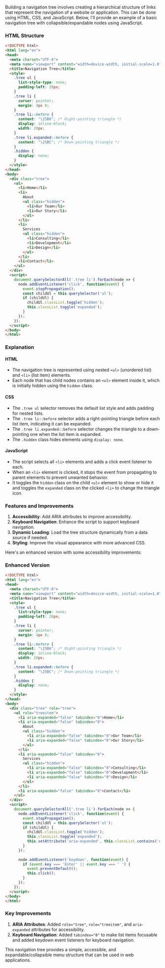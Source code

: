 Building a navigation tree involves creating a hierarchical structure of links that represent the navigation of a website or application. This can be done using HTML, CSS, and JavaScript. Below, I'll provide an example of a basic navigation tree with collapsible/expandable nodes using JavaScript.

### HTML Structure

```html
<!DOCTYPE html>
<html lang="en">
<head>
  <meta charset="UTF-8">
  <meta name="viewport" content="width=device-width, initial-scale=1.0">
  <title>Navigation Tree</title>
  <style>
    .tree ul {
      list-style-type: none;
      padding-left: 20px;
    }
    .tree li {
      cursor: pointer;
      margin: 4px 0;
    }
    .tree li::before {
      content: "\25B6"; /* Right-pointing triangle */
      display: inline-block;
      width: 20px;
    }
    .tree li.expanded::before {
      content: "\25BC"; /* Down-pointing triangle */
    }
    .hidden {
      display: none;
    }
  </style>
</head>
<body>
  <div class="tree">
    <ul>
      <li>Home</li>
      <li>
        About
        <ul class="hidden">
          <li>Our Team</li>
          <li>Our Story</li>
        </ul>
      </li>
      <li>
        Services
        <ul class="hidden">
          <li>Consulting</li>
          <li>Development</li>
          <li>Design</li>
        </ul>
      </li>
      <li>Contact</li>
    </ul>
  </div>
  <script>
    document.querySelectorAll('.tree li').forEach(node => {
      node.addEventListener('click', function(event) {
        event.stopPropagation();
        const childUl = this.querySelector('ul');
        if (childUl) {
          childUl.classList.toggle('hidden');
          this.classList.toggle('expanded');
        }
      });
    });
  </script>
</body>
</html>
```

### Explanation

#### HTML

- The navigation tree is represented using nested `<ul>` (unordered list) and `<li>` (list item) elements.
- Each node that has child nodes contains an `<ul>` element inside it, which is initially hidden using the `hidden` class.

#### CSS

- The `.tree ul` selector removes the default list style and adds padding for nested lists.
- The `.tree li::before` selector adds a right-pointing triangle before each list item, indicating it can be expanded.
- The `.tree li.expanded::before` selector changes the triangle to a down-pointing one when the list item is expanded.
- The `.hidden` class hides elements using `display: none`.

#### JavaScript

- The script selects all `<li>` elements and adds a click event listener to each.
- When an `<li>` element is clicked, it stops the event from propagating to parent elements to prevent unwanted behavior.
- It toggles the `hidden` class on the child `<ul>` element to show or hide it and toggles the `expanded` class on the clicked `<li>` to change the triangle icon.

### Features and Improvements

1. **Accessibility**: Add ARIA attributes to improve accessibility.
2. **Keyboard Navigation**: Enhance the script to support keyboard navigation.
3. **Dynamic Loading**: Load the tree structure dynamically from a data source if needed.
4. **Styling**: Improve the visual appearance with more advanced CSS.

Here's an enhanced version with some accessibility improvements:

### Enhanced Version

```html
<!DOCTYPE html>
<html lang="en">
<head>
  <meta charset="UTF-8">
  <meta name="viewport" content="width=device-width, initial-scale=1.0">
  <title>Navigation Tree</title>
  <style>
    .tree ul {
      list-style-type: none;
      padding-left: 20px;
    }
    .tree li {
      cursor: pointer;
      margin: 4px 0;
    }
    .tree li::before {
      content: "\25B6"; /* Right-pointing triangle */
      display: inline-block;
      width: 20px;
    }
    .tree li.expanded::before {
      content: "\25BC"; /* Down-pointing triangle */
    }
    .hidden {
      display: none;
    }
  </style>
</head>
<body>
  <div class="tree" role="tree">
    <ul role="treeitem">
      <li aria-expanded="false" tabindex="0">Home</li>
      <li aria-expanded="false" tabindex="0">
        About
        <ul class="hidden">
          <li aria-expanded="false" tabindex="0">Our Team</li>
          <li aria-expanded="false" tabindex="0">Our Story</li>
        </ul>
      </li>
      <li aria-expanded="false" tabindex="0">
        Services
        <ul class="hidden">
          <li aria-expanded="false" tabindex="0">Consulting</li>
          <li aria-expanded="false" tabindex="0">Development</li>
          <li aria-expanded="false" tabindex="0">Design</li>
        </ul>
      </li>
      <li aria-expanded="false" tabindex="0">Contact</li>
    </ul>
  </div>
  <script>
    document.querySelectorAll('.tree li').forEach(node => {
      node.addEventListener('click', function(event) {
        event.stopPropagation();
        const childUl = this.querySelector('ul');
        if (childUl) {
          childUl.classList.toggle('hidden');
          this.classList.toggle('expanded');
          this.setAttribute('aria-expanded', this.classList.contains('expanded'));
        }
      });
      
      node.addEventListener('keydown', function(event) {
        if (event.key === 'Enter' || event.key === ' ') {
          event.preventDefault();
          this.click();
        }
      });
    });
  </script>
</body>
</html>
```

### Key Improvements

1. **ARIA Attributes**: Added `role="tree"`, `role="treeitem"`, and `aria-expanded` attributes for accessibility.
2. **Keyboard Navigation**: Added `tabindex="0"` to make list items focusable and added keydown event listeners for keyboard navigation.

This navigation tree provides a simple, accessible, and expandable/collapsible menu structure that can be used in web applications.
